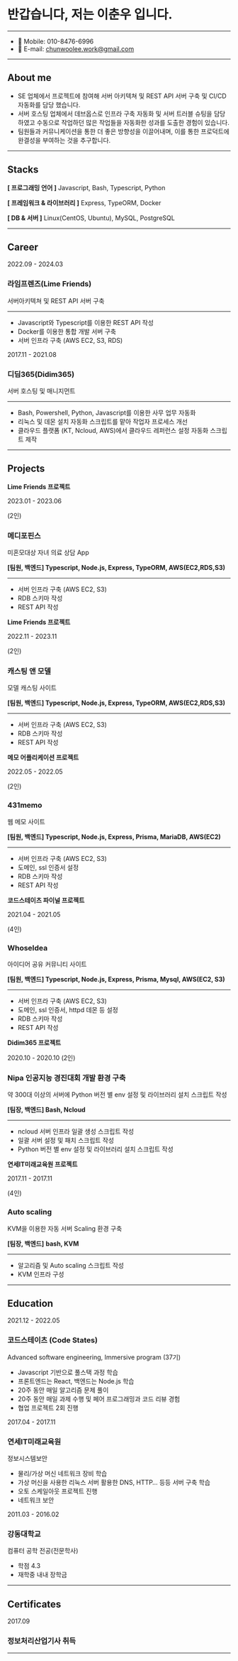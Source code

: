 # 반갑습니다, 저는 이춘우 입니다.

---

- 📲 Mobile: 010-8476-6996
- 📧 E-mail: chunwoolee.work@gmail.com

---

## About me

- SE 업체에서 프로젝트에 참여해 서버 아키텍쳐 및 REST API 서버 구축 및 CI/CD 자동화를 담당 했습니다.
- 서버 호스팅 업체에서 데브옵스로 인프라 구축 자동화 및 서버 트러블 슈팅을 담당하였고 수동으로 작업하던 많은 작업들을 자동화한 성과를 도출한 경험이 있습니다.
- 팀원들과 커뮤니케이션을 통한 더 좋은 방향성을 이끌어내며, 이를 통한 프로덕트에 완결성을 부여하는 것을 추구합니다.

---

## Stacks

**[ 프로그래밍 언어 ]** Javascript, Bash, Typescript, Python

**[ 프레임워크 & 라이브러리 ]**  Express, TypeORM, Docker

**[ DB & 서버 ]** Linux(CentOS, Ubuntu), MySQL, PostgreSQL

---

## Career

2022.09 - 2024.03

### 라임프렌즈(Lime Friends)

서버아키텍쳐 및 REST API 서버 구축

---

- Javascript와 Typescript를 이용한 REST API 작성
- Docker를 이용한 통합 개발 서버 구축
- 서버 인프라 구축 (AWS EC2, S3, RDS)

2017.11 - 2021.08

### 디딤365(Didim365)

서버 호스팅 및 매니지먼트

---

- Bash, Powershell, Python, Javascript를 이용한 사무 업무 자동화
- 리눅스 및 데몬 설치 자동화 스크립트를 맡아 작업자 프로세스 개선
- 클라우드 플랫폼 (KT, Ncloud, AWS)에서 클라우드 레퍼런스 설정 자동화 스크립트 제작

---

## Projects

**Lime Friends 프로젝트**

2023.01 - 2023.06

(2인)

### 메디포핀스

미혼모대상 자녀 의료 상담 App

**[팀원, 백엔드] Typescript, Node.js, Express, TypeORM, AWS(EC2,RDS,S3)**

---

- 서버 인프라 구축 (AWS EC2, S3)
- RDB 스키마 작성
- REST API 작성

**Lime Friends 프로젝트**

2022.11 - 2023.11

(2인)

### 캐스팅 앤 모델

모델 캐스팅 사이트

**[팀원, 백엔드] Typescript, Node.js, Express, TypeORM, AWS(EC2,RDS,S3)**

---

- 서버 인프라 구축 (AWS EC2, S3)
- RDB 스키마 작성
- REST API 작성

**메모 어플리케이션 프로젝트**

2022.05 - 2022.05

(2인)

### 431memo

웹 메모 사이트

**[팀원, 백엔드] Typescript, Node.js, Express, Prisma, MariaDB, AWS(EC2)**

---

- 서버 인프라 구축 (AWS EC2, S3)
- 도메인, ssl 인증서 설정
- RDB 스키마 작성
- REST API 작성

**코드스테이츠 파이널 프로젝트**

2021.04 - 2021.05

(4인)

### W**hoseIdea**

아이디어 공유 커뮤니티 사이트

**[팀원, 백엔드] Typescript, Node.js, Express, Prisma, Mysql, AWS(EC2, S3)**

---

- 서버 인프라 구축 (AWS EC2, S3)
- 도메인, ssl 인증서, httpd 데몬 등 설정
- RDB 스키마 작성
- REST API 작성

**Didim365 프로젝트**

2020.10 - 2020.10
(2인)

### Nipa 인공지능 경진대회 개발 환경 구축

약 300대 이상의 서버에 Python 버전 별 env 설정 및 라이브러리 설치 스크립트 작성

**[팀장, 백엔드] Bash, Ncloud**

---

- ncloud 서버 인프라 일괄 생성 스크립트 작성
- 일괄 서버 설정 및 패치 스크립트 작성
- Python 버전 별 env 설정 및 라이브러리 설치 스크립트 작성

**연세IT미래교육원 프로젝트**

2017.11 - 2017.11

(4인)

### Auto scaling

KVM을 이용한 자동 서버 Scaling 환경 구축

**[팀장, 백엔드]** **bash, KVM**

---

- 알고리즘 및 Auto scaling 스크립트 작성
- KVM 인프라 구성

---

## Education

2021.12 - 2022.05

### 코드스테이츠 (Code States)

Advanced software engineering, Immersive program (37기)

- Javascript 기반으로 풀스택 과정 학습
- 프론트엔드는 React, 백엔드는 Node.js 학습
- 20주 동안 매일 알고리즘 문제 풀이
- 20주 동안 매일 과제 수행 및 페어 프로그래밍과 코드 리뷰 경험
- 협업 프로젝트 2회 진행

2017.04 - 2017.11

### 연세IT미래교육원

정보시스템보안

- 물리/가상 머신 네트워크 장비 학습
- 가상 머신을 사용한 리눅스 서버 활용한 DNS, HTTP… 등등 서버 구축 학습
- 오토 스케일아웃 프로젝트 진행
- 네트워크 보안

2011.03 - 2016.02

### 강동대학교

컴퓨터 공학 전공(전문학사)

- 학점 4.3
- 재학중 내내 장학금

---

## Certificates

2017.09

### 정보처리산업기사 취득

---